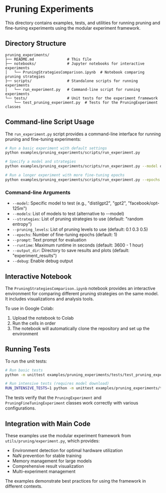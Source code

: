 # Pruning Experiments

This directory contains examples, tests, and utilities for running pruning and fine-tuning experiments using the modular experiment framework.

## Directory Structure

```
pruning_experiments/
├── README.md               # This file
├── notebooks/              # Jupyter notebooks for interactive experiments
│   └── PruningStrategiesComparison.ipynb  # Notebook comparing pruning strategies
├── scripts/                # Standalone scripts for running experiments
│   └── run_experiment.py   # Command-line script for running experiments
└── tests/                  # Unit tests for the experiment framework
    └── test_pruning_experiment.py  # Tests for the PruningExperiment classes
```

## Command-line Script Usage

The `run_experiment.py` script provides a command-line interface for running pruning and fine-tuning experiments:

```bash
# Run a basic experiment with default settings
python examples/pruning_experiments/scripts/run_experiment.py

# Specify a model and strategies
python examples/pruning_experiments/scripts/run_experiment.py --model distilgpt2 --strategies random entropy --pruning_levels 0.1 0.3 0.5

# Run a longer experiment with more fine-tuning epochs
python examples/pruning_experiments/scripts/run_experiment.py --epochs 5 --runtime 3600 --output_dir my_results
```

### Command-line Arguments

- `--model`: Specific model to test (e.g., "distilgpt2", "gpt2", "facebook/opt-125m")
- `--models`: List of models to test (alternative to --model)
- `--strategies`: List of pruning strategies to use (default: "random entropy") 
- `--pruning_levels`: List of pruning levels to use (default: 0.1 0.3 0.5)
- `--epochs`: Number of fine-tuning epochs (default: 1)
- `--prompt`: Text prompt for evaluation
- `--runtime`: Maximum runtime in seconds (default: 3600 - 1 hour)
- `--output_dir`: Directory to save results and plots (default: "experiment_results")
- `--debug`: Enable debug output

## Interactive Notebook

The `PruningStrategiesComparison.ipynb` notebook provides an interactive environment for comparing different pruning strategies on the same model. It includes visualizations and analysis tools.

To use in Google Colab:
1. Upload the notebook to Colab
2. Run the cells in order
3. The notebook will automatically clone the repository and set up the environment

## Running Tests

To run the unit tests:

```bash
# Run basic tests
python -m unittest examples/pruning_experiments/tests/test_pruning_experiment.py

# Run intensive tests (requires model download)
RUN_INTENSIVE_TESTS=1 python -m unittest examples/pruning_experiments/tests/test_pruning_experiment.py
```

The tests verify that the `PruningExperiment` and `PruningFineTuningExperiment` classes work correctly with various configurations.

## Integration with Main Code

These examples use the modular experiment framework from `utils/pruning/experiment.py`, which provides:

- Environment detection for optimal hardware utilization
- NaN prevention for stable training
- Memory management for large models
- Comprehensive result visualization
- Multi-experiment management

The examples demonstrate best practices for using the framework in different contexts.